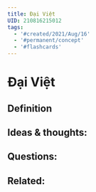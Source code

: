 ```yaml
---
title: Đại Việt
UID: 210816215012
tags:
  - '#created/2021/Aug/16'
  - '#permanent/concept'
  - '#flashcards'
---
```

# Đại Việt

## Definition


## Ideas & thoughts:


## Questions:


## Related:
